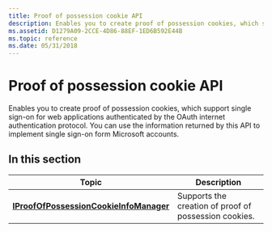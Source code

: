 ```yaml
---
title: Proof of possession cookie API
description: Enables you to create proof of possession cookies, which support single sign-on for web applications authenticated by the OAuth internet authentication protocol.
ms.assetid: D1279A09-2CCE-4D86-88EF-1ED6B592E44B
ms.topic: reference
ms.date: 05/31/2018
---
```


# Proof of possession cookie API

Enables you to create proof of possession cookies, which support single sign-on for web applications authenticated by the OAuth internet authentication protocol. You can use the information returned by this API to implement single sign-on form Microsoft accounts.

## In this section



| Topic                                                                                         | Description                                                      |
|-----------------------------------------------------------------------------------------------|------------------------------------------------------------------|
| [**IProofOfPossessionCookieInfoManager**](/windows/desktop/api/ProofOfPossessionCookieInfo/nn-proofofpossessioncookieinfo-iproofofpossessioncookieinfomanager)<br/> | Supports the creation of proof of possession cookies.<br/> |



 

 

 





